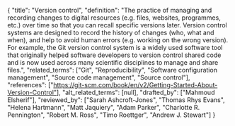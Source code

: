 {
    "title": "Version control",
    "definition": "The practice of managing and recording changes to digital resources (e.g. files, websites, programmes, etc.) over time so that you can recall specific versions later. Version control systems are designed to record the history of changes (who, what and when), and help to avoid human errors (e.g. working on the wrong version). For example, the Git version control system is a widely used software tool that originally helped software developers to version control shared code and is now used across many scientific disciplines to manage and share files.",
    "related_terms": ["Git", "Reproducibility", "Software configuration management", "Source code management", "Source control"],
    "references": ["https://git-scm.com/book/en/v2/Getting-Started-About-Version-Control"],
    "alt_related_terms": [null],
    "drafted_by": ["Mahmoud Elsherif"],
    "reviewed_by": ["Sarah Ashcroft-Jones", "Thomas Rhys Evans", "Helena Hartmann", "Matt Jaquiery", "Adam Parker", "Charlotte R. Pennington", "Robert M. Ross", "Timo Roettger", "Andrew J. Stewart"]
  }
